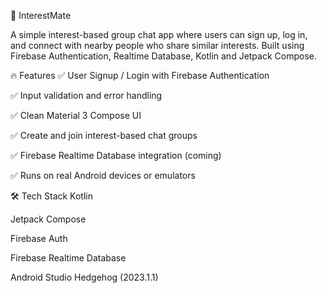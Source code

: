 📱 InterestMate

A simple interest-based group chat app where users can sign up, log in, and connect with nearby people who share similar interests. Built using Firebase Authentication, Realtime Database, Kotlin and Jetpack Compose.


🔥 Features
✅ User Signup / Login with Firebase Authentication

✅ Input validation and error handling

✅ Clean Material 3 Compose UI

✅ Create and join interest-based chat groups

✅ Firebase Realtime Database integration (coming)

✅ Runs on real Android devices or emulators


🛠️ Tech Stack
Kotlin

Jetpack Compose

Firebase Auth

Firebase Realtime Database

Android Studio Hedgehog (2023.1.1)


